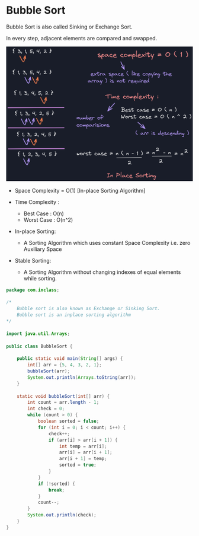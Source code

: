 # Bubble Sort

Bubble Sort is also called Sinking or Exchange Sort.

In every step, adjacent elements are compared and swapped.

![](image1.png)

-   Space Complexity = O(1) [In-place Sorting Algorithm]
    
-   Time Complexity :
    
    -   Best Case : O(n)
    -   Worst Case : O(n^2)
    
-   In-place Sorting:
    -   A Sorting Algorithm which uses constant Space Complexity i.e. zero Auxiliary Space
-   Stable Sorting:
    -   A Sorting Algorithm without changing indexes of equal elements while sorting.


```java
package com.inclass;

/*
    Bubble sort is also known as Exchange or Sinking Sort.
    Bubble sort is an inplace sorting algorithm
*/

import java.util.Arrays;

public class BubbleSort {
    
    public static void main(String[] args) {
        int[] arr = {5, 4, 3, 2, 1};
        bubbleSort(arr);
        System.out.println(Arrays.toString(arr));
    }
    
    static void bubbleSort(int[] arr) {
        int count = arr.length - 1;
        int check = 0;
        while (count > 0) {
            boolean sorted = false;
            for (int i = 0; i < count; i++) {
                check++;
                if (arr[i] > arr[i + 1]) {
                    int temp = arr[i];
                    arr[i] = arr[i + 1];
                    arr[i + 1] = temp;
                    sorted = true;
                }
            }
            if (!sorted) {
                break;
            }
            count--;
        }
        System.out.println(check);
    }
}
```

